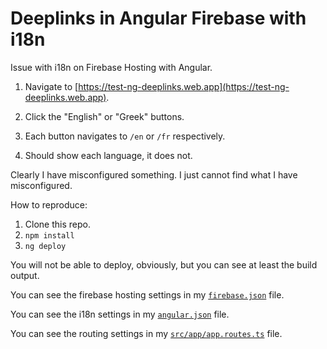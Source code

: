 # Deeplinks in Angular Firebase with i18n

Issue with i18n on Firebase Hosting with Angular.

1. Navigate to [https://test-ng-deeplinks.web.app](https://test-ng-deeplinks.web.app).

2. Click the "English" or "Greek" buttons.

3. Each button navigates to `/en` or `/fr` respectively.

4. Should show each language, it does not.

Clearly I have misconfigured something. I just cannot find what I have misconfigured.

How to reproduce:

1. Clone this repo.
2. `npm install`
3. `ng deploy`

You will not be able to deploy, obviously, but you can see at least the build output.

You can see the firebase hosting settings in my [`firebase.json`](firebase.json) file.

You can see the i18n settings in my [`angular.json`](project.json) file.

You can see the routing settings in my [`src/app/app.routes.ts`](src/app/app.routes.ts) file.
